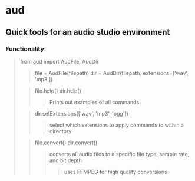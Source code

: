 # aud

## Quick tools for an audio studio environment

### Functionality:
> from aud import AudFile, AudDir
>
>> file = AudFile(filepath)
>> dir = AudDir(filepath, extensions=['wav', 'mp3'])
>
>> file.help()
>> dir.help()
>>> Prints out examples of all commands
>
>> dir.setExtensions(['wav', 'mp3', 'ogg'])
>>> select which extensions to apply commands to within a directory
>
>> file.convert()
>> dir.convert()
>>> converts all audio files to a specific file type, sample rate, and bit depth
>>>> uses FFMPEG for high quality conversions
